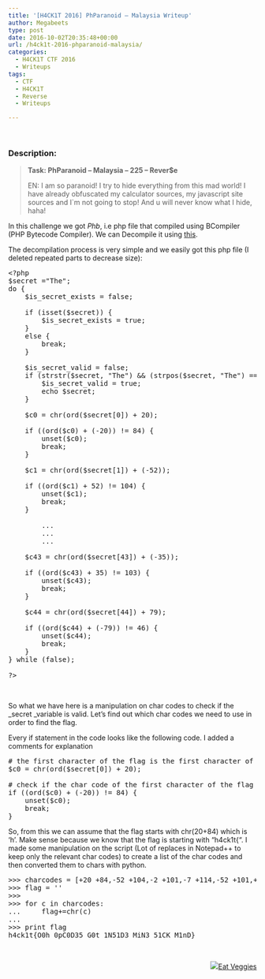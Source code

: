 ```yaml
---
title: '[H4CK1T 2016] PhParanoid – Malaysia Writeup'
author: Megabeets
type: post
date: 2016-10-02T20:35:48+00:00
url: /h4ck1t-2016-phparanoid-malaysia/
categories:
  - H4CK1T CTF 2016
  - Writeups
tags:
  - CTF
  - H4CK1T
  - Reverse
  - Writeups

---
```

&nbsp;

### **Description**:

> **Task: PhParanoid &#8211; Malaysia &#8211; 225 &#8211; Rever$e**
> 
> <span style="font-weight: 400;">EN: I am so paranoid! I try to hide everything from this mad world! I have already obfuscated my calculator sources, my javascript site sources and I`m not going to stop! And u will never know what I hide, haha!</span>

In this challenge we got _Phb_, i.e php file that compiled using BCompiler (PHP Bytecode Compiler). We can Decompile it using [this][1].

The decompilation process is very simple and we easily got this php file (I deleted repeated parts to decrease size):

<pre class="lang:php mark:33-35 decode:true">&lt;?php
$secret ="The";
do {
	$is_secret_exists = false;

	if (isset($secret)) {
		$is_secret_exists = true;
	}
	else {
		break;
	}

	$is_secret_valid = false;
	if (strstr($secret, "The") && (strpos($secret, "The") == 0)) {
		$is_secret_valid = true;
		echo $secret;
	}

	$c0 = chr(ord($secret[0]) + 20);

	if ((ord($c0) + (-20)) != 84) {
		unset($c0);
		break;
	}

	$c1 = chr(ord($secret[1]) + (-52));

	if ((ord($c1) + 52) != 104) {
		unset($c1);
		break;
	}
	
		...
		...
		...

	$c43 = chr(ord($secret[43]) + (-35));

	if ((ord($c43) + 35) != 103) {
		unset($c43);
		break;
	}

	$c44 = chr(ord($secret[44]) + 79);

	if ((ord($c44) + (-79)) != 46) {
		unset($c44);
		break;
	}
} while (false);

?&gt;
</pre>

&nbsp;

So what we have here is a manipulation on char codes to check if the _secret _variable is valid. Let&#8217;s find out which char codes we need to use in order to find the flag.

Every if statement in the code looks like the following code. I added a comments for explanation

<pre class="toolbar-overlay:true lang:php decode:true "># the first character of the flag is the first character of the 'secret' + 20
$c0 = chr(ord($secret[0]) + 20);

# check if the char code of the first character of the flag -20 equals 84
if ((ord($c0) + (-20)) != 84) {
	unset($c0);
	break;
}</pre>

So, from this we can assume that the flag starts with chr(20+84) which is &#8216;h&#8217;. Make sense because we know that the flag is starting with &#8220;h4ck1t{&#8220;. I made some manipulation on the script (Lot of replaces in Notepad++ to keep only the relevant char codes) to create a list of the char codes and then converted them to chars with python.

<pre class="lang:python decode:true ">&gt;&gt;&gt; charcodes = [+20 +84,-52 +104,-2 +101,-7 +114,-52 +101,+43 +73,+8 +115,+1 +78,-63 +111,+22 +82,-10 +105,-55 +103,+8 +104,-49 +116,-17 +65,-42 +110,-49 +100,-34 +87,-19 +114,-40 +111,-62 +110,+13 +103,+49 +46,-35 +84,-26 +104,-48 +101,-65 +114,-33 +101,-28 +79,-15 +110,-31 +108,-16 +121,+8 +70,-66 +117,-15 +110,-12 +65,-61 +110,-33 +100,+9 +66,-16 +111,-37 +114,-56 +105,+0 +110,-35 +103,+79 +46]
&gt;&gt;&gt; flag = ''
&gt;&gt;&gt;
&gt;&gt;&gt; for c in charcodes:
...     flag+=chr(c)
...
&gt;&gt;&gt; print flag
h4ck1t{O0h_0pC0D35_G0t_1N51D3_MiN3_51CK_M1nD}</pre>

&nbsp;

<div class="nf-post-footer">
  <p style="text-align: right">
    <a href="https://www.megabeets.net/about.html#vegan"><img src="../uploads/megabeets_inline_logo.png" />Eat Veggies</a>
  </p>
</div>

 [1]: https://bitbucket.org/xdasm/decompiler/issues/49/bcompiler-list